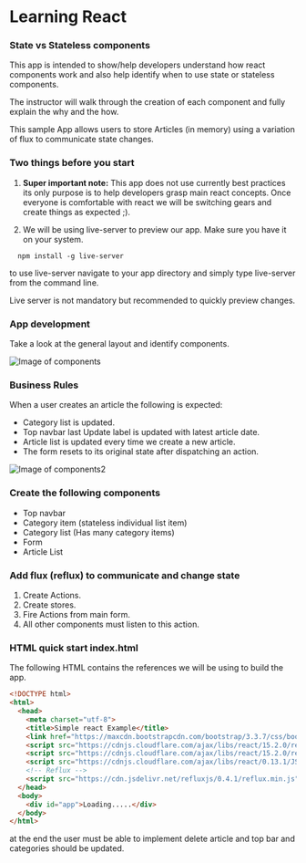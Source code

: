 # Learning React #
### State vs Stateless components ###

This app is intended to show/help developers understand how react components work
and also help identify when to use state or stateless components.

The instructor will walk through the creation of each component and fully explain the why and the how.   

This sample App allows users to store Articles (in memory) using a variation of flux to communicate state changes.


### Two things before you start ###

1. **Super important note:** This app does not use currently best practices its only purpose is to help developers grasp main react concepts. Once everyone is comfortable with react we will be switching gears and create things as expected ;).  

1. We will be using live-server to preview our app. Make sure you have it on your system.
```
  npm install -g live-server
```
to use live-server navigate to your app directory and simply type live-server from the command line.

Live server is not mandatory but recommended to quickly preview changes.

### App development ###

Take a look at the general layout and identify components.

![Image of components](http://res.cloudinary.com/www-codervelop-com/image/upload/v1470014290/Screen_Shot_2016-07-31_at_6.11.58_PM_o7hi1r.png)

### Business Rules ###
When a user creates an article the following is expected:

* Category list is updated.
* Top navbar last Update label is updated with latest article date.
* Article list is updated every time we create a new article.
* The form resets to its original state after dispatching an action.

![Image of components2](http://res.cloudinary.com/www-codervelop-com/image/upload/v1470014944/Screen_Shot_2016-07-31_at_6.28.36_PM_twifhh.png)

### Create the following components ###
* Top navbar
* Category item (stateless individual list item)
* Category list (Has many category items)
* Form
* Article List

### Add flux (reflux) to communicate and change state ###

1. Create Actions.
1. Create stores.
1. Fire Actions from main form.
1. All other components must listen to this action.

### HTML quick start index.html ###
The following HTML contains the references we will be using to build the app.
```html
<!DOCTYPE html>
<html>
  <head>
    <meta charset="utf-8">
    <title>Simple react Example</title>
    <link href="https://maxcdn.bootstrapcdn.com/bootstrap/3.3.7/css/bootstrap.min.css" rel="stylesheet"/>
    <script src="https://cdnjs.cloudflare.com/ajax/libs/react/15.2.0/react.js"></script>
    <script src="https://cdnjs.cloudflare.com/ajax/libs/react/15.2.0/react-dom.js"></script>
    <script src="https://cdnjs.cloudflare.com/ajax/libs/react/0.13.1/JSXTransformer.js"></script>
    <!-- Reflux -->
    <script src="https://cdn.jsdelivr.net/refluxjs/0.4.1/reflux.min.js"></script>
  </head>
  <body>
    <div id="app">Loading.....</div>
  </body>
</html>
```

at the end the user must be able to implement delete article and top bar and categories should be updated.
